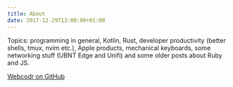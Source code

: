 ```yaml
---
title: About
date: 2017-12-29T13:00:00+01:00
---
```

T﻿opics: programming in general, Kotlin, Rust, developer productivity (better shells, tmux, nvim etc.), Apple products, mechanical keyboards, some networking stuff (UBNT Edge and Unifi) and some older posts about Ruby and JS.

[W﻿ebcodr on GitHub](https://github.com/webcodr)